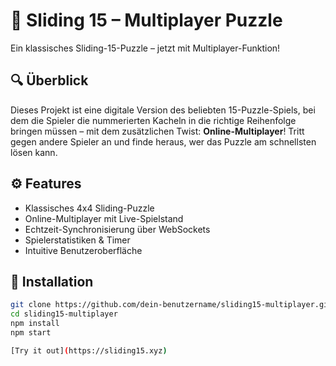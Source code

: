 # 🧩 Sliding 15 – Multiplayer Puzzle

Ein klassisches Sliding-15-Puzzle – jetzt mit Multiplayer-Funktion!

## 🔍 Überblick

Dieses Projekt ist eine digitale Version des beliebten 15-Puzzle-Spiels, bei dem die Spieler die nummerierten Kacheln in die richtige Reihenfolge bringen müssen – mit dem zusätzlichen Twist: **Online-Multiplayer**! Tritt gegen andere Spieler an und finde heraus, wer das Puzzle am schnellsten lösen kann.

## ⚙️ Features

- Klassisches 4x4 Sliding-Puzzle
- Online-Multiplayer mit Live-Spielstand
- Echtzeit-Synchronisierung über WebSockets
- Spielerstatistiken & Timer
- Intuitive Benutzeroberfläche

## 🚀 Installation

```bash
git clone https://github.com/dein-benutzername/sliding15-multiplayer.git
cd sliding15-multiplayer
npm install
npm start

[Try it out](https://sliding15.xyz)
